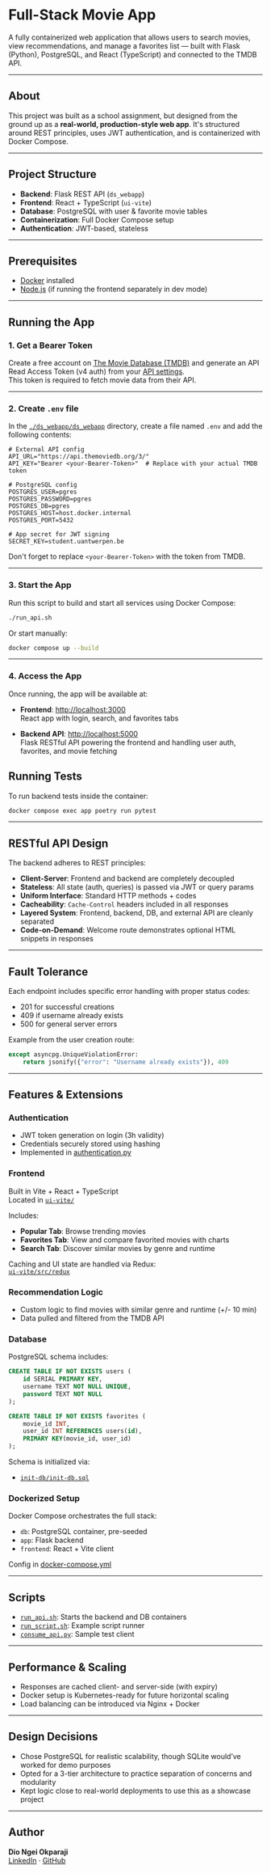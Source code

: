# Full-Stack Movie App

A fully containerized web application that allows users to search movies, view recommendations, and manage a favorites list — built with Flask (Python), PostgreSQL, and React (TypeScript) and connected to the TMDB API.

---

## About

This project was built as a school assignment, but designed from the ground up as a **real-world, production-style web app**. It's structured around REST principles, uses JWT authentication, and is containerized with Docker Compose.

---

## Project Structure

- **Backend**: Flask REST API (`ds_webapp`)
- **Frontend**: React + TypeScript (`ui-vite`)
- **Database**: PostgreSQL with user & favorite movie tables
- **Containerization**: Full Docker Compose setup
- **Authentication**: JWT-based, stateless
 ---
## Prerequisites

- [Docker](https://www.docker.com/) installed
- [Node.js](https://nodejs.org/) (if running the frontend separately in dev mode)

---

## Running the App

### 1. Get a Bearer Token

Create a free account on [The Movie Database (TMDB)](https://www.themoviedb.org/) and generate an API Read Access Token (v4 auth) from your [API settings](https://www.themoviedb.org/settings/api).  
This token is required to fetch movie data from their API.

---

### 2. Create `.env` file

In the [`./ds_webapp/ds_webapp`](./ds_webapp/ds_webapp) directory, create a file named `.env` and add the following contents:

```env
# External API config
API_URL="https://api.themoviedb.org/3/"
API_KEY="Bearer <your-Bearer-Token>"  # Replace with your actual TMDB token

# PostgreSQL config
POSTGRES_USER=pgres
POSTGRES_PASSWORD=pgres
POSTGRES_DB=pgres
POSTGRES_HOST=host.docker.internal
POSTGRES_PORT=5432

# App secret for JWT signing
SECRET_KEY=student.uantwerpen.be
```

 Don't forget to replace `<your-Bearer-Token>` with the token from TMDB.

---

### 3. Start the App

Run this script to build and start all services using Docker Compose:

```bash
./run_api.sh
```

Or start manually:

```bash
docker compose up --build
```

---

### 4. Access the App

Once running, the app will be available at:

- **Frontend**: [http://localhost:3000](http://localhost:3000)  
  React app with login, search, and favorites tabs

- **Backend API**: [http://localhost:5000](http://localhost:5000)  
  Flask RESTful API powering the frontend and handling user auth, favorites, and movie fetching

## Running Tests

To run backend tests inside the container:

```bash
docker compose exec app poetry run pytest
```
---

## RESTful API Design

The backend adheres to REST principles:

- **Client-Server**: Frontend and backend are completely decoupled
- **Stateless**: All state (auth, queries) is passed via JWT or query params
- **Uniform Interface**: Standard HTTP methods + codes
- **Cacheability**: `Cache-Control` headers included in all responses
- **Layered System**: Frontend, backend, DB, and external API are cleanly separated
- **Code-on-Demand**: Welcome route demonstrates optional HTML snippets in responses

---

## Fault Tolerance

Each endpoint includes specific error handling with proper status codes:
- 201 for successful creations
- 409 if username already exists
- 500 for general server errors

Example from the user creation route:

```python
except asyncpg.UniqueViolationError:
    return jsonify({"error": "Username already exists"}), 409
```

---

## Features & Extensions

### Authentication
- JWT token generation on login (3h validity)
- Credentials securely stored using hashing
- Implemented in [authentication.py](ds_webapp/ds_webapp/authentication/authentication.py)

### Frontend
Built in Vite + React + TypeScript  
Located in [`ui-vite/`](./ui-vite)

Includes:
- **Popular Tab**: Browse trending movies
- **Favorites Tab**: View and compare favorited movies with charts
- **Search Tab**: Discover similar movies by genre and runtime

Caching and UI state are handled via Redux:  
[`ui-vite/src/redux`](./ui-vite/src/redux)

### Recommendation Logic
- Custom logic to find movies with similar genre and runtime (+/- 10 min)
- Data pulled and filtered from the TMDB API

### Database
PostgreSQL schema includes:
```sql
CREATE TABLE IF NOT EXISTS users (
    id SERIAL PRIMARY KEY,
    username TEXT NOT NULL UNIQUE,
    password TEXT NOT NULL
);

CREATE TABLE IF NOT EXISTS favorites (
    movie_id INT,
    user_id INT REFERENCES users(id),
    PRIMARY KEY(movie_id, user_id)
);
```

Schema is initialized via:
- [`init-db/init-db.sql`](./init-db/init-db.sql)

### Dockerized Setup

Docker Compose orchestrates the full stack:

- `db`: PostgreSQL container, pre-seeded
- `app`: Flask backend
- `frontend`: React + Vite client

Config in [docker-compose.yml](./docker-compose.yml)

---

## Scripts

- [`run_api.sh`](./run_api.sh): Starts the backend and DB containers
- [`run_script.sh`](./run_script.sh): Example script runner
- [`consume_api.py`](./ds_webapp/ds_webapp/tests/test_consume_api.py): Sample test client

---

## Performance & Scaling

- Responses are cached client- and server-side (with expiry)
- Docker setup is Kubernetes-ready for future horizontal scaling
- Load balancing can be introduced via Nginx + Docker

---

## Design Decisions

- Chose PostgreSQL for realistic scalability, though SQLite would’ve worked for demo purposes
- Opted for a 3-tier architecture to practice separation of concerns and modularity
- Kept logic close to real-world deployments to use this as a showcase project

---

## Author

**Dio Ngei Okparaji**  
[LinkedIn](www.linkedin.com/in/dio-ngei-okparaji-3769b4171) · [GitHub](https://github.com/Dio358)
